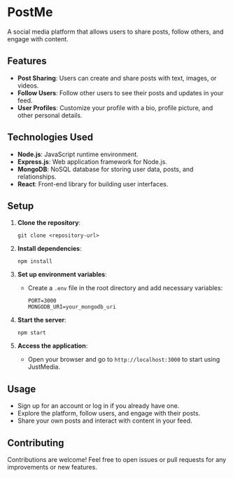 # PostMe

A social media platform that allows users to share posts, follow others, and engage with content.

## Features
- **Post Sharing**: Users can create and share posts with text, images, or videos.
- **Follow Users**: Follow other users to see their posts and updates in your feed.
- **User Profiles**: Customize your profile with a bio, profile picture, and other personal details.

## Technologies Used
- **Node.js**: JavaScript runtime environment.
- **Express.js**: Web application framework for Node.js.
- **MongoDB**: NoSQL database for storing user data, posts, and relationships.
- **React**: Front-end library for building user interfaces.

## Setup
1. **Clone the repository**:
   ```
   git clone <repository-url>

   ```

2. **Install dependencies**:
   ```
   npm install
   ```

3. **Set up environment variables**:
   - Create a `.env` file in the root directory and add necessary variables:
     ```
     PORT=3000
     MONGODB_URI=your_mongodb_uri
     ```

4. **Start the server**:
   ```
   npm start
   ```

5. **Access the application**:
   - Open your browser and go to `http://localhost:3000` to start using JustMedia.

## Usage
- Sign up for an account or log in if you already have one.
- Explore the platform, follow users, and engage with their posts.
- Share your own posts and interact with content in your feed.

## Contributing
Contributions are welcome! Feel free to open issues or pull requests for any improvements or new features.
